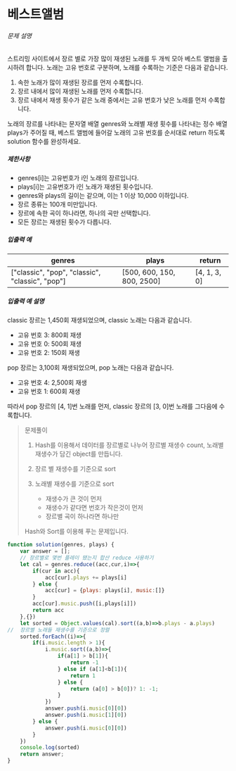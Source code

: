 # 베스트앨범

###### 문제 설명

스트리밍 사이트에서 장르 별로 가장 많이 재생된 노래를 두 개씩 모아 베스트 앨범을 출시하려 합니다. 노래는 고유 번호로 구분하며, 노래를 수록하는 기준은 다음과 같습니다.

1. 속한 노래가 많이 재생된 장르를 먼저 수록합니다.
2. 장르 내에서 많이 재생된 노래를 먼저 수록합니다.
3. 장르 내에서 재생 횟수가 같은 노래 중에서는 고유 번호가 낮은 노래를 먼저 수록합니다.

노래의 장르를 나타내는 문자열 배열 genres와 노래별 재생 횟수를 나타내는 정수 배열 plays가 주어질 때, 베스트 앨범에 들어갈 노래의 고유 번호를 순서대로 return 하도록 solution 함수를 완성하세요.

##### 제한사항

- genres[i]는 고유번호가 i인 노래의 장르입니다.
- plays[i]는 고유번호가 i인 노래가 재생된 횟수입니다.
- genres와 plays의 길이는 같으며, 이는 1 이상 10,000 이하입니다.
- 장르 종류는 100개 미만입니다.
- 장르에 속한 곡이 하나라면, 하나의 곡만 선택합니다.
- 모든 장르는 재생된 횟수가 다릅니다.

##### 입출력 예

| genres                                          | plays                      | return       |
| ----------------------------------------------- | -------------------------- | ------------ |
| ["classic", "pop", "classic", "classic", "pop"] | [500, 600, 150, 800, 2500] | [4, 1, 3, 0] |

##### 입출력 예 설명

classic 장르는 1,450회 재생되었으며, classic 노래는 다음과 같습니다.

- 고유 번호 3: 800회 재생
- 고유 번호 0: 500회 재생
- 고유 번호 2: 150회 재생

pop 장르는 3,100회 재생되었으며, pop 노래는 다음과 같습니다.

- 고유 번호 4: 2,500회 재생
- 고유 번호 1: 600회 재생

따라서 pop 장르의 [4, 1]번 노래를 먼저, classic 장르의 [3, 0]번 노래를 그다음에 수록합니다.



> 문제풀이
>
> 1. Hash를 이용해서 데이터를 장르별로 나누어 장르별 재생수 count, 노래별 재생수가 담긴 object를 만듭니다.
>
> 2. 장르 별 재생수를 기준으로 sort
> 3. 노래별 재생수를 기준으로 sort
>    - 재생수가 큰 것이 먼저
>    - 재생수가 같다면 번호가 작은것이 먼저
>    - 장르별 곡이 하나라면 하나만
>
> Hash와 Sort를 이용해 푸는 문제입니다.

```javascript
function solution(genres, plays) {
    var answer = [];
    // 장르별로 몇번 플레이 됐는지 합산 reduce 사용하기
    let cal = genres.reduce((acc,cur,i)=>{
        if(cur in acc){
            acc[cur].plays += plays[i]
        } else {
            acc[cur] = {plays: plays[i], music:[]}
        }
        acc[cur].music.push([i,plays[i]])
        return acc
    },{})
    let sorted = Object.values(cal).sort((a,b)=>b.plays - a.plays)
//  장르별 노래들 재생수를 기준으로 정렬
    sorted.forEach((i)=>{
        if(i.music.length > 1){
            i.music.sort((a,b)=>{
                if(a[1] > b[1]){
                    return -1
                } else if (a[1]<b[1]){
                    return 1
                } else {
                    return (a[0] > b[0])? 1: -1;
                }
            })
            answer.push(i.music[0][0])
            answer.push(i.music[1][0])
        } else {
            answer.push(i.music[0][0])
        }
    })
    console.log(sorted)
    return answer;
}
```



